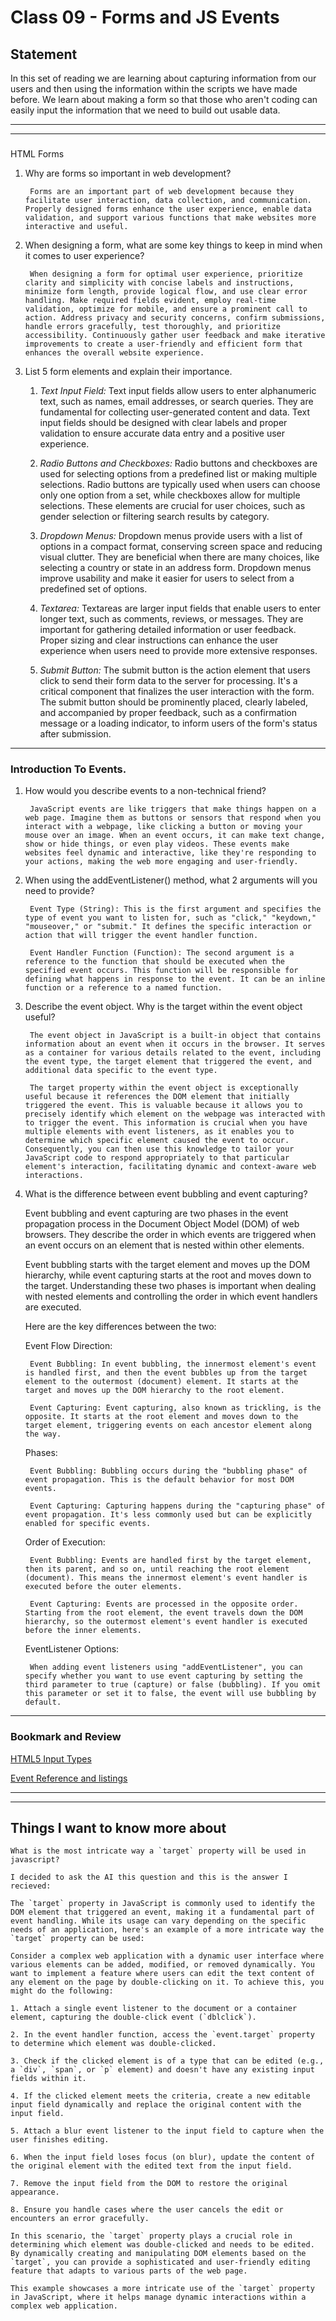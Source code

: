 # Class 09 - Forms and JS Events

## Statement

In this set of reading we are learning about capturing information from our users and then using the information within the scripts we have made before. We learn about making a form so that those who aren't coding can easily input the information that we need to build out usable data.

---
---
###
 HTML Forms

1. Why are forms so important in web development?

        Forms are an important part of web development because they facilitate user interaction, data collection, and communication. Properly designed forms enhance the user experience, enable data validation, and support various functions that make websites more interactive and useful.

2. When designing a form, what are some key things to keep in mind when it comes to user experience?

        When designing a form for optimal user experience, prioritize clarity and simplicity with concise labels and instructions, minimize form length, provide logical flow, and use clear error handling. Make required fields evident, employ real-time validation, optimize for mobile, and ensure a prominent call to action. Address privacy and security concerns, confirm submissions, handle errors gracefully, test thoroughly, and prioritize accessibility. Continuously gather user feedback and make iterative improvements to create a user-friendly and efficient form that enhances the overall website experience.

3. List 5 form elements and explain their importance.

    1. *Text Input Field:* Text input fields allow users to enter alphanumeric text, such as names, email addresses, or search queries. They are fundamental for collecting user-generated content and data. Text input fields should be designed with clear labels and proper validation to ensure accurate data entry and a positive user experience.

    2. *Radio Buttons and Checkboxes:* Radio buttons and checkboxes are used for selecting options from a predefined list or making multiple selections. Radio buttons are typically used when users can choose only one option from a set, while checkboxes allow for multiple selections. These elements are crucial for user choices, such as gender selection or filtering search results by category.

    3. *Dropdown Menus:* Dropdown menus provide users with a list of options in a compact format, conserving screen space and reducing visual clutter. They are beneficial when there are many choices, like selecting a country or state in an address form. Dropdown menus improve usability and make it easier for users to select from a predefined set of options.

    4. *Textarea:* Textareas are larger input fields that enable users to enter longer text, such as comments, reviews, or messages. They are important for gathering detailed information or user feedback. Proper sizing and clear instructions can enhance the user experience when users need to provide more extensive responses.

    5. *Submit Button:* The submit button is the action element that users click to send their form data to the server for processing. It's a critical component that finalizes the user interaction with the form. The submit button should be prominently placed, clearly labeled, and accompanied by proper feedback, such as a confirmation message or a loading indicator, to inform users of the form's status after submission.

---

### Introduction To Events.

1. How would you describe events to a non-technical friend?

        JavaScript events are like triggers that make things happen on a web page. Imagine them as buttons or sensors that respond when you interact with a webpage, like clicking a button or moving your mouse over an image. When an event occurs, it can make text change, show or hide things, or even play videos. These events make websites feel dynamic and interactive, like they're responding to your actions, making the web more engaging and user-friendly.

2. When using the addEventListener() method, what 2 arguments will you need to provide?

        Event Type (String): This is the first argument and specifies the type of event you want to listen for, such as "click," "keydown," "mouseover," or "submit." It defines the specific interaction or action that will trigger the event handler function.

        Event Handler Function (Function): The second argument is a reference to the function that should be executed when the specified event occurs. This function will be responsible for defining what happens in response to the event. It can be an inline function or a reference to a named function.

3. Describe the event object. Why is the target within the event object useful?

        The event object in JavaScript is a built-in object that contains information about an event when it occurs in the browser. It serves as a container for various details related to the event, including the event type, the target element that triggered the event, and additional data specific to the event type.

        The target property within the event object is exceptionally useful because it references the DOM element that initially triggered the event. This is valuable because it allows you to precisely identify which element on the webpage was interacted with to trigger the event. This information is crucial when you have multiple elements with event listeners, as it enables you to determine which specific element caused the event to occur. Consequently, you can then use this knowledge to tailor your JavaScript code to respond appropriately to that particular element's interaction, facilitating dynamic and context-aware web interactions.

4. What is the difference between event bubbling and event capturing?

    Event bubbling and event capturing are two phases in the event propagation process in the Document Object Model (DOM) of web browsers. They describe the order in which events are triggered when an event occurs on an element that is nested within other elements.

    Event bubbling starts with the target element and moves up the DOM hierarchy, while event capturing starts at the root and moves down to the target. Understanding these two phases is important when dealing with nested elements and controlling the order in which event handlers are executed.

    Here are the key differences between the two:

    Event Flow Direction:

        Event Bubbling: In event bubbling, the innermost element's event is handled first, and then the event bubbles up from the target element to the outermost (document) element. It starts at the target and moves up the DOM hierarchy to the root element.

        Event Capturing: Event capturing, also known as trickling, is the opposite. It starts at the root element and moves down to the target element, triggering events on each ancestor element along the way.    

    Phases:

        Event Bubbling: Bubbling occurs during the "bubbling phase" of event propagation. This is the default behavior for most DOM events.

        Event Capturing: Capturing happens during the "capturing phase" of event propagation. It's less commonly used but can be explicitly enabled for specific events.

    Order of Execution:

        Event Bubbling: Events are handled first by the target element, then its parent, and so on, until reaching the root element (document). This means the innermost element's event handler is executed before the outer elements.

        Event Capturing: Events are processed in the opposite order. Starting from the root element, the event travels down the DOM hierarchy, so the outermost element's event handler is executed before the inner elements.

    EventListener Options:

        When adding event listeners using "addEventListener", you can specify whether you want to use event capturing by setting the third parameter to true (capture) or false (bubbling). If you omit this parameter or set it to false, the event will use bubbling by default.

---

### Bookmark and Review

[HTML5 Input Types](https://developer.mozilla.org/en-US/docs/Learn/Forms/HTML5_input_types)

[Event Reference and listings](https://developer.mozilla.org/en-US/docs/Web/Events)

---
---

## Things I want to know more about

    What is the most intricate way a `target` property will be used in javascript?

    I decided to ask the AI this question and this is the answer I recieved:
    
    The `target` property in JavaScript is commonly used to identify the DOM element that triggered an event, making it a fundamental part of event handling. While its usage can vary depending on the specific needs of an application, here's an example of a more intricate way the `target` property can be used:

    Consider a complex web application with a dynamic user interface where various elements can be added, modified, or removed dynamically. You want to implement a feature where users can edit the text content of any element on the page by double-clicking on it. To achieve this, you might do the following:

    1. Attach a single event listener to the document or a container element, capturing the double-click event (`dblclick`).

    2. In the event handler function, access the `event.target` property to determine which element was double-clicked.

    3. Check if the clicked element is of a type that can be edited (e.g., a `div`, `span`, or `p` element) and doesn't have any existing input fields within it.

    4. If the clicked element meets the criteria, create a new editable input field dynamically and replace the original content with the input field.

    5. Attach a blur event listener to the input field to capture when the user finishes editing.

    6. When the input field loses focus (on blur), update the content of the original element with the edited text from the input field.

    7. Remove the input field from the DOM to restore the original appearance.

    8. Ensure you handle cases where the user cancels the edit or encounters an error gracefully.

    In this scenario, the `target` property plays a crucial role in determining which element was double-clicked and needs to be edited. By dynamically creating and manipulating DOM elements based on the `target`, you can provide a sophisticated and user-friendly editing feature that adapts to various parts of the web page.

    This example showcases a more intricate use of the `target` property in JavaScript, where it helps manage dynamic interactions within a complex web application.
